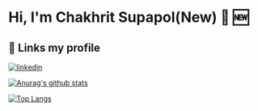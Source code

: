 # Hi, I'm Chakhrit Supapol(New) 👋 🆕

## 🔗 Links my profile
<!-- [![portfolio](https://img.shields.io/badge/my_portfolio-000?style=for-the-badge&logo=ko-fi&logoColor=white)](https://iamnew.dev/) -->
[![linkedin](https://img.shields.io/badge/linkedin-0A66C2?style=for-the-badge&logo=linkedin&logoColor=white)](https://www.linkedin.com/in/chakhrit-supapol-570ab81a7/)

[![Anurag's github stats](https://github-readme-stats.vercel.app/api?username=chakhrits&count_private=true&show_icons=true&theme=tokyonight)](https://github.com/anuraghazra/github-readme-stats)

[![Top Langs](https://github-readme-stats.vercel.app/api/top-langs/?username=chakhrits&layout=compact&theme=tokyonight)](https://github.com/anuraghazra/github-readme-stats)
